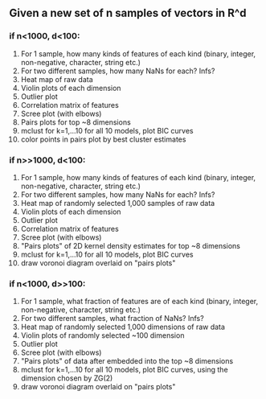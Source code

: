## Given a new set of n samples of vectors in R^d

###  if n<1000, d<100:

1. For 1 sample, how many kinds of features of each kind (binary, integer, non-negative, character, string etc.)
2. For two different samples, how many NaNs for each? Infs?
3. Heat map of raw data
4. Violin plots of each dimension
5. Outlier plot
6. Correlation matrix of features
7. Scree plot (with elbows)
8. Pairs plots for top ~8 dimensions
9. mclust for k=1,...10 for all 10 models, plot BIC curves
10. color points in pairs plot by best cluster estimates



### if n>>1000, d<100:

1. For 1 sample, how many kinds of features of each kind (binary, integer, non-negative, character, string etc.)
2. For two different samples, how many NaNs for each? Infs?
3. Heat map of randomly selected 1,000 samples of raw data
4. Violin plots of each dimension
5. Outlier plot
6. Correlation matrix of features
7. Scree plot (with elbows)
8. "Pairs plots" of 2D kernel density estimates for top ~8 dimensions
9. mclust for k=1,...10 for all 10 models, plot BIC curves
10. draw voronoi diagram overlaid on "pairs plots"


### if n<1000, d>>100:

1. For 1 sample, what fraction of features are of each kind (binary, integer, non-negative, character, string etc.)
2. For two different samples, what fraction of NaNs? Infs?
3. Heat map of randomly selected 1,000 dimensions of raw data
4. Violin plots of randomly selected ~100 dimension
5. Outlier plot
6. Scree plot (with elbows)
7. "Pairs plots" of data after embedded into the top ~8 dimensions
8. mclust for k=1,...10 for all 10 models, plot BIC curves, using the dimension chosen by ZG(2)
10. draw voronoi diagram overlaid on "pairs plots"
